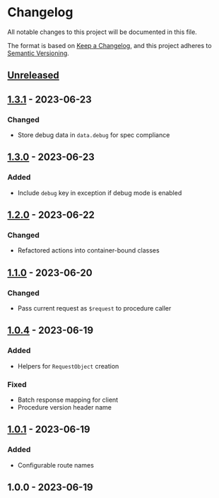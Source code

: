 # Changelog

All notable changes to this project will be documented in this file.

The format is based on [Keep a Changelog](https://keepachangelog.com/en/1.0.0/),
and this project adheres to [Semantic Versioning](https://semver.org/spec/v2.0.0.html).

<a name="unreleased"></a>
## [Unreleased]


<a name="1.3.1"></a>
## [1.3.1] - 2023-06-23
### Changed
- Store debug data in `data.debug` for spec compliance


<a name="1.3.0"></a>
## [1.3.0] - 2023-06-23
### Added
- Include `debug` key in exception if debug mode is enabled


<a name="1.2.0"></a>
## [1.2.0] - 2023-06-22
### Changed
- Refactored actions into container-bound classes


<a name="1.1.0"></a>
## [1.1.0] - 2023-06-20
### Changed
- Pass current request as `$request` to procedure caller


<a name="1.0.4"></a>
## [1.0.4] - 2023-06-19
### Added
- Helpers for `RequestObject` creation

### Fixed
- Batch response mapping for client
- Procedure version header name


<a name="1.0.1"></a>
## [1.0.1] - 2023-06-19
### Added
- Configurable route names


<a name="1.0.0"></a>
## 1.0.0 - 2023-06-19

[Unreleased]: https://github.com/basecodeoy/package_slug/compare/1.3.1...HEAD
[1.3.1]: https://github.com/basecodeoy/package_slug/compare/1.3.0...1.3.1
[1.3.0]: https://github.com/basecodeoy/package_slug/compare/1.2.0...1.3.0
[1.2.0]: https://github.com/basecodeoy/package_slug/compare/1.1.0...1.2.0
[1.1.0]: https://github.com/basecodeoy/package_slug/compare/1.0.4...1.1.0
[1.0.4]: https://github.com/basecodeoy/package_slug/compare/1.0.1...1.0.4
[1.0.1]: https://github.com/basecodeoy/package_slug/compare/1.0.0...1.0.1
